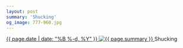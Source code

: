 ```yaml
---
layout: post
summary: 'Shucking'
og_image: 777-960.jpg
---
```


<p>
 <time>
  <a href="/777">
   {{ page.date | date: "%B %-d, %Y" }}
  </a>
 </time>
 <a href="/777">
  <img alt="{{ page.summary }}" sizes="(min-width: 700px) 50vw, calc(100vw - 2rem)" src="{{ site.assets_url }}/777-480.jpg" srcset="{{ site.assets_url }}/777-240.jpg 240w, {{ site.assets_url }}/777-480.jpg 480w, {{ site.assets_url }}/777-720.jpg 720w, {{ site.assets_url }}/777-960.jpg 960w"/>
 </a>
 <span>
  Shucking
 </span>
</p>
